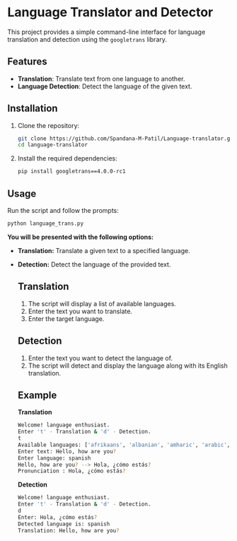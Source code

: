 # Language Translator and Detector

This project provides a simple command-line interface for language translation and detection using the `googletrans` library.

## Features

- **Translation**: Translate text from one language to another.
- **Language Detection**: Detect the language of the given text.

## Installation

1. Clone the repository:
    ```bash
    git clone https://github.com/Spandana-M-Patil/Language-translator.git
    cd language-translator
    ```

2. Install the required dependencies:
    ```bash
    pip install googletrans==4.0.0-rc1
    ```

## Usage

Run the script and follow the prompts:

```bash
python language_trans.py
```
**You will be presented with the following options:**

- **Translation:** Translate a given text to a specified language.
- **Detection:** Detect the language of the provided text.

  ## Translation
  1. The script will display a list of available languages.
  2. Enter the text you want to translate.
  3. Enter the target language.

  ## Detection
  1. Enter the text you want to detect the language of.
  2. The script will detect and display the language along with its English translation.

  ## Example
  **Translation**
  ```bash
  Welcome! language enthusiast.
  Enter 't' - Translation & 'd' - Detection.
  t
  Available languages: ['afrikaans', 'albanian', 'amharic', 'arabic', 'armenian', 'azerbaijani', 'basque', 'belarusian', 'bengali', ...]
  Enter text: Hello, how are you?
  Enter language: spanish
  Hello, how are you? --> Hola, ¿cómo estás?
  Pronunciation : Hola, ¿cómo estás?
  ```
  **Detection**
  ```bash
  Welcome! language enthusiast.
  Enter 't' - Translation & 'd' - Detection.
  d
  Enter: Hola, ¿cómo estás?
  Detected language is: spanish
  Translation: Hello, how are you?

